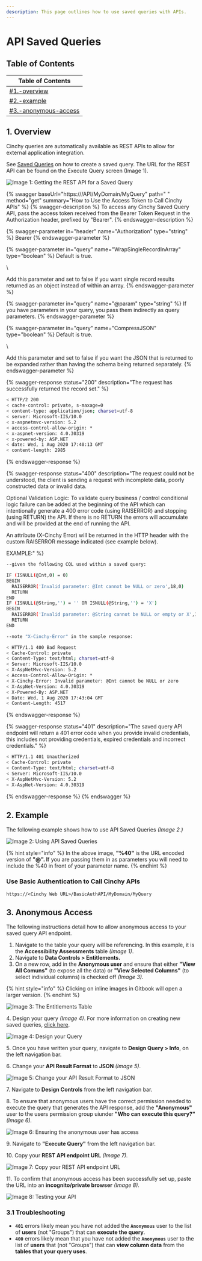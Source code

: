 ```yaml
---
description: This page outlines how to use saved queries with APIs.
---
```


# API Saved Queries

## Table of Contents

| Table of Contents                                                          |
| -------------------------------------------------------------------------- |
| [#1.-overview](api-saved-queries.md#1.-overview "mention")                 |
| [#2.-example](api-saved-queries.md#2.-example "mention")                   |
| [#3.-anonymous-access](api-saved-queries.md#3.-anonymous-access "mention") |

## 1. Overview

Cinchy queries are automatically available as REST APIs to allow for external application integration.

See [Saved Queries](../../guides-for-using-cinchy/builder-guides/saved-queries.md) on how to create a saved query. The URL for the REST API can be found on the Execute Query screen (Image 1).

![Image 1: Getting the REST API for a Saved Query](<../../.gitbook/assets/API Saved Queries - Image 1.png>)



{% swagger baseUrl="https://<Cinchy Web URL>/API/MyDomain/MyQuery" path=" " method="get" summary="How to Use the Access Token to Call Cinchy APIs" %}
{% swagger-description %}
To access any Cinchy Saved Query API, pass the access token received from the Bearer Token Request in the Authorization header, prefixed by "Bearer".
{% endswagger-description %}

{% swagger-parameter in="header" name="Authorization" type="string" %}
Bearer <token goes here>
{% endswagger-parameter %}

{% swagger-parameter in="query" name="WrapSingleRecordInArray" type="boolean" %}
Default is true.

\


Add this parameter and set to false if you want single record results returned as an object instead of within an array.
{% endswagger-parameter %}

{% swagger-parameter in="query" name="@param" type="string" %}
If you have parameters in your query, you pass them indirectly as query parameters.
{% endswagger-parameter %}

{% swagger-parameter in="query" name="CompressJSON" type="boolean" %}
Default is true.

\


Add this parameter and set to false if you want the JSON that is returned to be expanded rather than having the schema being returned separately.
{% endswagger-parameter %}

{% swagger-response status="200" description="The request has successfully returned the record set." %}
```bash
< HTTP/2 200 
< cache-control: private, s-maxage=0
< content-type: application/json; charset=utf-8
< server: Microsoft-IIS/10.0
< x-aspnetmvc-version: 5.2
< access-control-allow-origin: *
< x-aspnet-version: 4.0.30319
< x-powered-by: ASP.NET
< date: Wed, 1 Aug 2020 17:40:13 GMT
< content-length: 2985
```
{% endswagger-response %}

{% swagger-response status="400" description="The request could not be understood, the client is sending a request with incomplete data, poorly constructed data or invalid data.

Optional Validation Logic:
To validate query business / control conditional logic failure can be added at the beginning of the API which can intentionally generate a 400 error code (using RAISERROR) and stopping (using RETURN) the API.  If there is no RETURN the errors will accumulate and will be provided at the end of running the API.

An attribute (X-Cinchy Error) will be returned in the HTTP header with the custom RAISERROR message indicated (see example below).

EXAMPLE:" %}
```bash
--given the following CQL used within a saved query:

IF (ISNULL(@Int,0) = 0)
BEGIN
  RAISERROR('Invalid parameter: @Int cannot be NULL or zero',18,0)
  RETURN
END
IF (ISNULL(@String,'') = '' OR ISNULL(@String,'') = 'X')
BEGIN
  RAISERROR('Invalid parameter: @String cannot be NULL or empty or X',18,0)
  RETURN
END

--note "X-Cinchy-Error" in the sample response:

< HTTP/1.1 400 Bad Request
< Cache-Control: private
< Content-Type: text/html; charset=utf-8
< Server: Microsoft-IIS/10.0
< X-AspNetMvc-Version: 5.2
< Access-Control-Allow-Origin: *
< X-Cinchy-Error: Invalid parameter: @Int cannot be NULL or zero
< X-AspNet-Version: 4.0.30319
< X-Powered-By: ASP.NET
< Date: Wed, 1 Aug 2020 17:43:04 GMT
< Content-Length: 4517
```
{% endswagger-response %}

{% swagger-response status="401" description="The saved query API endpoint will return a 401 error code when you provide invalid credentials, this includes not providing credentials, expired credentials and incorrect credentials." %}
```bash
< HTTP/1.1 401 Unauthorized
< Cache-Control: private
< Content-Type: text/html; charset=utf-8
< Server: Microsoft-IIS/10.0
< X-AspNetMvc-Version: 5.2
< X-AspNet-Version: 4.0.30319
```
{% endswagger-response %}
{% endswagger %}

## 2. Example

The following example shows how to use API Saved Queries _(Image 2.)_

![Image 2: Using API Saved Queries](<../../.gitbook/assets/image (20).png>)

{% hint style="info" %}
In the above image, **"%40"** is the URL encoded version of **"@". I**f you are passing them in as parameters you will need to include the %40 in front of your parameter name.
{% endhint %}

### Use Basic Authentication to Call Cinchy APIs <a href="#use-access-token-to-call-cinchy-apis" id="use-access-token-to-call-cinchy-apis"></a>

`https://<Cinchy Web URL>/BasicAuthAPI/MyDomain/MyQuery`

## 3. Anonymous Access

The following instructions detail how to allow anonymous access to your saved query API endpoint.

1. Navigate to the table your query will be referencing. In this example, it is the **Accessibility Assessments** table _(Image 1)_.
2. Navigate to **Data Controls > Entitlements.**
3. On a new row, add in the **Anonymous user** and ensure that either **"View All Comuns"** (to expose all the data) or **"View Selected Columns"** (to select individual columns) is checked off _(Image 3)._

{% hint style="info" %}
Clicking on inline images in Gitbook will open a larger version.
{% endhint %}

![Image 3: The Entitlements Table](<../../.gitbook/assets/image (415).png>)

4\. Design your query _(Image 4)_. For more information on creating new saved queries, [click here](../../guides-for-using-cinchy/builder-guides/saved-queries.md#2.-creating-a-saved-query).

![Image 4: Design your Query](<../../.gitbook/assets/image (11).png>)

5\. Once you have written your query, navigate to **Design Query > Info**, on the left navigation bar.

6\. Change your **API Result Format** to **JSON** _(Image 5)_.

![Image 5: Change your API Result Format to JSON](<../../.gitbook/assets/image (301).png>)

7\. Navigate to **Design Controls** from the left navigation bar.

8\. To ensure that anonymous users have the correct permission needed to execute the query that generates the API response, add the **"Anonymous"** user to the users permission group uiunder **"Who can execute this query?"** _(Image 6)._

![Image 6: Ensuring the anonymous user has access](<../../.gitbook/assets/image (6).png>)

9\. Navigate to **"Execute Query"** from the left navigation bar.

10\. Copy your **REST API endpoint URL** _(Image 7)._

![Image 7: Copy your REST API endpoint URL](<../../.gitbook/assets/image (201).png>)

11\. To confirm that anonymous access has been successfully set up, paste the URL into an **incognito/private browser** _(Image 8)._

![Image 8: Testing your API](<../../.gitbook/assets/image (627).png>)

### 3.1 Troubleshooting

* **`401`** errors likely mean you have not added the **`Anonymous`** user to the list of **users** (not "Groups") that can **execute the query**.
* **`400`** errors likely mean that you have not added the **`Anonymous`** user to the list of **users** that (not "Groups") that can **view column data** from the **tables that your query uses**.
